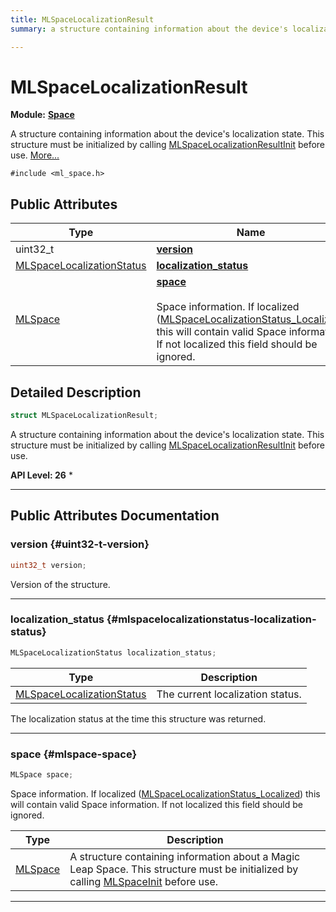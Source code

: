 ```yaml
---
title: MLSpaceLocalizationResult
summary: a structure containing information about the device's localization state. this structure must be initialized by calling mlspacelocalizationresultinit before use. 

---
```


# MLSpaceLocalizationResult

**Module:** **[Space](/api-ref/api/Modules/group___space/group___space.md)**



A structure containing information about the device's localization state. This structure must be initialized by calling [MLSpaceLocalizationResultInit](/api-ref/api/Modules/group___space/group___space.md#void-mlspacelocalizationresultinit) before use.  [More...](#detailed-description)


`#include <ml_space.h>`

## Public Attributes

| Type           | Name           |
| -------------- | -------------- |
| uint32_t | **[version](/api-ref/api/Modules/group___space/struct_m_l_space_localization_result.md#uint32-t-version)**  |
| [MLSpaceLocalizationStatus](/api-ref/api/Modules/group___space/group___space.md#enums-mlspacelocalizationstatus) | **[localization_status](/api-ref/api/Modules/group___space/struct_m_l_space_localization_result.md#mlspacelocalizationstatus-localization-status)**  |
| [MLSpace](/api-ref/api/Modules/group___space/struct_m_l_space.md) | **[space](/api-ref/api/Modules/group___space/struct_m_l_space_localization_result.md#mlspace-space)** <br></br>Space information. If localized ([MLSpaceLocalizationStatus_Localized](/api-ref/api/Modules/group___space/group___space.md#enums-mlspacelocalizationstatus-localized)) this will contain valid Space information. If not localized this field should be ignored.  |

## Detailed Description

```cpp
struct MLSpaceLocalizationResult;
```

A structure containing information about the device's localization state. This structure must be initialized by calling [MLSpaceLocalizationResultInit](/api-ref/api/Modules/group___space/group___space.md#void-mlspacelocalizationresultinit) before use. 




**API Level:
 26**
  * 




-----------
## Public Attributes Documentation

### version {#uint32-t-version}

```cpp
uint32_t version;
```


Version of the structure. 





-----------

### localization_status {#mlspacelocalizationstatus-localization-status}

```cpp
MLSpaceLocalizationStatus localization_status;
```



| Type | Description |
|--|--|
| [MLSpaceLocalizationStatus](/api-ref/api/Modules/group___space/group___space.md#enums-mlspacelocalizationstatus) | The current localization status.  |


The localization status at the time this structure was returned. 





-----------

### space {#mlspace-space}

```cpp
MLSpace space;
```

Space information. If localized ([MLSpaceLocalizationStatus_Localized](/api-ref/api/Modules/group___space/group___space.md#enums-mlspacelocalizationstatus-localized)) this will contain valid Space information. If not localized this field should be ignored. 


| Type | Description |
|--|--|
| [MLSpace](/api-ref/api/Modules/group___space/struct_m_l_space.md) | A structure containing information about a Magic Leap Space. This structure must be initialized by calling [MLSpaceInit](/api-ref/api/Modules/group___space/group___space.md#void-mlspaceinit) before use.  |






-----------

